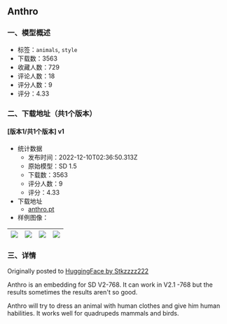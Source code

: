 ## Anthro
### 一、模型概述

- 标签：`animals`, `style`
- 下载数：3563
- 收藏人数：729
- 评论人数：18
- 评分人数：9
- 评分：4.33

### 二、下载地址（共1个版本）

#### [版本1/共1个版本] v1

- 统计数据
  - 发布时间：2022-12-10T02:36:50.313Z
  - 原始模型：SD 1.5
  - 下载数：3563
  - 评分人数：9
  - 评分：4.33
- 下载地址
  - [anthro.pt](https://civitai.com/api/download/models/1329)
- 样例图像：

| <img src="https://image.civitai.com/xG1nkqKTMzGDvpLrqFT7WA/0517bf76-e75e-4834-5813-32395fe1e100/width=450/11122.jpeg" /> | <img src="https://image.civitai.com/xG1nkqKTMzGDvpLrqFT7WA/81897b84-f62f-420b-91a4-46255b900400/width=450/11121.jpeg" /> | <img src="https://image.civitai.com/xG1nkqKTMzGDvpLrqFT7WA/f71a1f4e-44df-435d-491c-029e56154900/width=450/11120.jpeg" /> | <img src="https://image.civitai.com/xG1nkqKTMzGDvpLrqFT7WA/1390f32f-3557-416f-8f5e-13a3aa9eae00/width=450/11119.jpeg" /> |
| ---- | ---- | ---- | ---- |


### 三、详情
<p>Originally posted to <a href="https://huggingface.co/Stkzzzz222/anthro" rel="ugc" target="_blank">HuggingFace by Stkzzzz222</a></p><p>Anthro is an embedding for SD V2-768. It can work in V2.1 -768 but the results sometimes the results aren't so good.</p><p>Anthro will try to dress an animal with human clothes and give him human habilities. It works well for quadrupeds mammals and birds.</p>